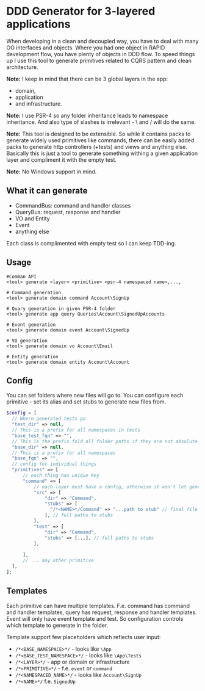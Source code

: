 # DDD Generator for 3-layered applications
When developing in a clean and decoupled way, you have to deal with many OO interfaces and objects. Where you had one object in RAPID development flow, you have plenty of objects in DDD flow. To speed things up I use this tool to generate primitives related to CQRS pattern and clean architecture.
 
**Note:** I keep in mind that there can be 3 global layers in the app:
 * domain, 
 * application 
 * and infrastructure.

**Note:** I use PSR-4 so any folder inheritance leads to namespace inheritance. And also type of slashes is irrelevant - \ and / will do the same.

**Note:** This tool is designed to be extensible. So while it contains packs to generate widely used primitives like commands, there can be easily added packs to generate http controllers (+tests) and views and anything else. Basically this is just a tool to generate something withing a given application layer and compliment it with the empty test.

**Note:** No Windows support in mind.
 
## What it can generate
* CommandBus: command and handler classes
* QueryBus: request, response and handler
* VO and Entity
* Event
* anything else

Each class is complimented with empty test so I can keep TDD-ing.
 
## Usage
```
#Comman API
<tool> generate <layer> <primitive> <psr-4 namespaced name>,...,
```

```
# Command generation
<tool> generate domain command Account\SignUp
 
# Quary generation in given PSR-4 folder
<tool> generate app query Queries\Account\SignedUpAccounts
 
# Event generation
<tool> generate domain event Account\SignedUp
  
# VO generation
<tool> generate domain vo Account\Email

# Entity generation
<tool> generate domain entity Account\Account
```

## Config
You can set folders where new files will go to.
You can configure each primitive - set its alias and set stubs to generate new files from.


```php
$config = [
  // Where generated tests go
  "test_dir" => null,
  // This is a prefix for all namespaces in tests
  "base_test_fqn" => "",
  // This is the prefix fold all folder paths if they are not absolute
  "base_dir" => null,
  // This is a prefix for all namespaces
  "base_fqn" => "",
  // config for individual things
  "primitives" => [
      // each thing has unique key
      "command" => [
          // each layer must have a config, otherwise it won't let generation happen
          "src" => [
              "dir" => "Command",
              "stubs" => [
                "/*<NAME>*/Command" => "...path to stub" // final file name => stub file, see tempaltes for palceholders
              ], // full paths to stubs
          ],
          "test" => [
              "dir" => "Command",
              "stubs" => [...], // full paths to stubs
          ],
      
      ],
      // ... any other primitive
  ],
];
```

## Templates
Each primitive can have multiple templates. F.e. command has command and handler templates, query has request, response and handler templates. Event will only have event template and test. So configuration controls which template to generate in the folder.
 
Template support few placeholders which reflects user input:
* `/*<BASE_NAMESPACE>*/` - looks like `\App`
* `/*<BASE_TEST_NAMESPACE>*/` - looks like `\App\Tests` 
* `/*<LAYER>*/` - app or domain or infrastructure
* `/*<PRIMITIVE>*/` - f.e. `event` or `command`
* `/*<NAMESPACED_NAME>*/` - looks like `Account\SignUp`
* `/*<NAME>*/` f.e. `SignedUp`
